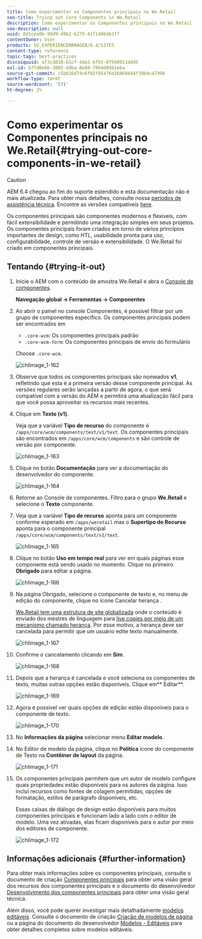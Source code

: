 ```yaml
---
title: Como experimentar os Componentes principais no We.Retail
seo-title: Trying out Core Components in We.Retail
description: Como experimentar os Componentes principais no We.Retail
seo-description: null
uuid: 8d1cea0b-99d9-49b2-b275-41f14864b1ff
contentOwner: User
products: SG_EXPERIENCEMANAGER/6.4/SITES
content-type: reference
topic-tags: best-practices
discoiquuid: af3cd818-61cf-4da1-bfb5-87540911ddd5
exl-id: b77d0e6b-3005-4dba-8e88-70b4d04b1eba
source-git-commit: c5b816d74c6f02f85476d16868844f39b4c47996
workflow-type: tm+mt
source-wordcount: '571'
ht-degree: 2%

---
```


# Como experimentar os Componentes principais no We.Retail{#trying-out-core-components-in-we-retail}

>[!CAUTION]
>
>AEM 6.4 chegou ao fim do suporte estendido e esta documentação não é mais atualizada. Para obter mais detalhes, consulte nossa [períodos de assistência técnica](https://helpx.adobe.com/br/support/programs/eol-matrix.html). Encontre as versões compatíveis [here](https://experienceleague.adobe.com/docs/).

Os componentes principais são componentes modernos e flexíveis, com fácil extensibilidade e permitindo uma integração simples em seus projetos. Os componentes principais foram criados em torno de vários princípios importantes de design, como HTL, usabilidade pronta para uso, configurabilidade, controle de versão e extensibilidade. O We.Retail foi criado em componentes principais.

## Tentando {#trying-it-out}

1. Inicie o AEM com o conteúdo de amostra We.Retail e abra o [Console de componentes](/help/sites-authoring/default-components-console.md).

   **Navegação global -> Ferramentas -> Componentes**

1. Ao abrir o painel no console Componentes, é possível filtrar por um grupo de componentes específico. Os componentes principais podem ser encontrados em

   * `.core-wcm`: Os componentes principais padrão
   * `.core-wcm-form`: Os componentes principais de envio do formulário

   Choose `.core-wcm`.

   ![chlimage_1-162](assets/chlimage_1-162.png)

1. Observe que todos os componentes principais são nomeados **v1**, refletindo que esta é a primeira versão desse componente principal. As versões regulares serão lançadas a partir de agora, o que será compatível com a versão do AEM e permitirá uma atualização fácil para que você possa aproveitar os recursos mais recentes.
1. Clique em **Texto (v1)**.

   Veja que a variável **Tipo de recurso** do componente é `/apps/core/wcm/components/text/v1/text`. Os componentes principais são encontrados em `/apps/core/wcm/components` e são controle de versão por componente.

   ![chlimage_1-163](assets/chlimage_1-163.png)

1. Clique no botão **Documentação** para ver a documentação do desenvolvedor do componente.

   ![chlimage_1-164](assets/chlimage_1-164.png)

1. Retorne ao Console de componentes. Filtro para o grupo **We.Retail** e selecione o **Texto** componente.
1. Veja que a variável **Tipo de recurso** aponta para um componente conforme esperado em `/apps/weretail` mas o **Supertipo de Recurso** aponta para o componente principal `/apps/core/wcm/components/text/v1/text`.

   ![chlimage_1-165](assets/chlimage_1-165.png)

1. Clique no botão **Uso em tempo real** para ver em quais páginas esse componente está sendo usado no momento. Clique no primeiro **Obrigado** para editar a página.

   ![chlimage_1-166](assets/chlimage_1-166.png)

1. Na página Obrigado, selecione o componente de texto e, no menu de edição do componente, clique no ícone Cancelar herança .

   [We.Retail tem uma estrutura de site globalizada](/help/sites-developing/we-retail-globalized-site-structure.md) onde o conteúdo é enviado dos mestres de linguagem para [live copies por meio de um mecanismo chamado herança](/help/sites-administering/msm.md). Por esse motivo, a herança deve ser cancelada para permitir que um usuário edite texto manualmente.

   ![chlimage_1-167](assets/chlimage_1-167.png)

1. Confirme o cancelamento clicando em **Sim**.

   ![chlimage_1-168](assets/chlimage_1-168.png)

1. Depois que a herança é cancelada e você seleciona os componentes de texto, muitas outras opções estão disponíveis. Clique em** Editar**.

   ![chlimage_1-169](assets/chlimage_1-169.png)

1. Agora é possível ver quais opções de edição estão disponíveis para o componente de texto.

   ![chlimage_1-170](assets/chlimage_1-170.png)

1. No **Informações da página** selecionar menu **Editar modelo**.
1. No Editor de modelo da página, clique no **Política** ícone do componente de Texto na **Contêiner de layout** da página.

   ![chlimage_1-171](assets/chlimage_1-171.png)

1. Os componentes principais permitem que um autor de modelo configure quais propriedades estão disponíveis para os autores da página. Isso inclui recursos como fontes de colagem permitidas, opções de formatação, estilos de parágrafo disponíveis, etc.

   Essas caixas de diálogo de design estão disponíveis para muitos componentes principais e funcionam lado a lado com o editor de modelo. Uma vez ativadas, elas ficam disponíveis para o autor por meio dos editores de componente.

   ![chlimage_1-172](assets/chlimage_1-172.png)

## Informações adicionais {#further-information}

Para obter mais informações sobre os componentes principais, consulte o documento de criação [Componentes principais](https://experienceleague.adobe.com/docs/experience-manager-core-components/using/introduction.html?lang=pt-BR) para obter uma visão geral dos recursos dos componentes principais e o documento do desenvolvedor [Desenvolvimento dos componentes principais](https://helpx.adobe.com/experience-manager/core-components/using/developing.html) para obter uma visão geral técnica.

Além disso, você pode querer investigar mais detalhadamente [modelos editáveis](/help/sites-developing/we-retail-editable-templates.md). Consulte o documento de criação [Criação de modelos de página](/help/sites-authoring/templates.md) ou a página do documento do desenvolvedor [Modelos - Editáveis](/help/sites-developing/page-templates-editable.md) para obter detalhes completos sobre modelos editáveis.
